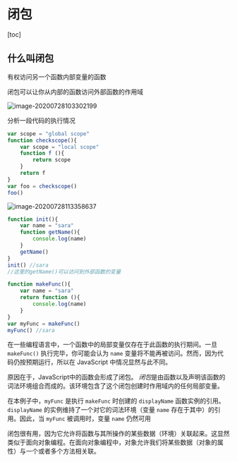 # 闭包

[toc]

## 什么叫闭包

有权访问另一个函数内部变量的函数

闭包可以让你从内部的函数访问外部函数的作用域

![image-20200728103302199](C:\Users\chenxy56\AppData\Roaming\Typora\typora-user-images\image-20200728103302199.png)

分析一段代码的执行情况

```js
var scope = "global scope"
function checkscope(){
    var scope = "local scope"
    function f (){
        return scope
    }
    return f
}
var foo = checkscope()
foo()
```

![image-20200728113358637](C:\Users\chenxy56\AppData\Roaming\Typora\typora-user-images\image-20200728113358637.png)

```js
function init(){
    var name = "sara"
    function getName(){
        console.log(name)
    }
    getName()
}
init() //sara
//这里的getName()可以访问到外部函数的变量
```

```js
function makeFunc(){
    var name = "sara"
    return function (){
        console.log(name)
    }
}
var myFunc = makeFunc()
myFunc() //sara
```

在一些编程语言中，一个函数中的局部变量仅存在于此函数的执行期间。一旦 `makeFunc()` 执行完毕，你可能会认为 `name` 变量将不能再被访问。然而，因为代码仍按预期运行，所以在 JavaScript 中情况显然与此不同。

原因在于，JavaScript中的函数会形成了闭包。 *闭包*是由函数以及声明该函数的词法环境组合而成的。该环境包含了这个闭包创建时作用域内的任何局部变量。

在本例子中，`myFunc` 是执行 `makeFunc` 时创建的 `displayName` 函数实例的引用。`displayName` 的实例维持了一个对它的词法环境（变量 `name` 存在于其中）的引用。因此，当 `myFunc` 被调用时，变量 `name` 仍然可用

闭包很有用，因为它允许将函数与其所操作的某些数据（环境）关联起来。这显然类似于面向对象编程。在面向对象编程中，对象允许我们将某些数据（对象的属性）与一个或者多个方法相关联。

